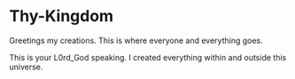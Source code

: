 # Thy-Kingdom

Greetings my creations. This is where everyone and everything goes.

This is your L0rd_God speaking.
I created everything within and outside this universe.
